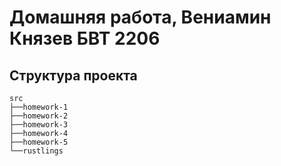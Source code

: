 # Домашняя работа, Вениамин Князев БВТ 2206 
## Структура проекта
```
src
├──homework-1
├──homework-2
├──homework-3
├──homework-4
├──homework-5
└──rustlings
```
